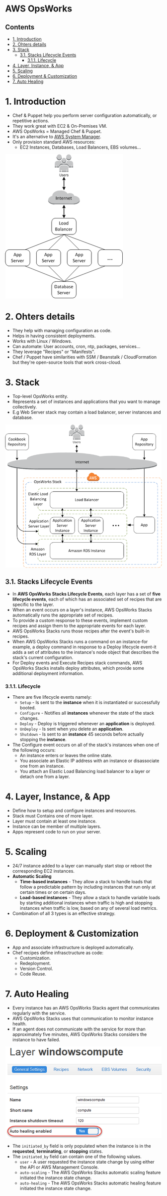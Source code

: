 # AWS OpsWorks<!-- omit in toc -->

## Contents <!-- omit in toc -->

- [1. Introduction](#1-introduction)
- [2. Ohters details](#2-ohters-details)
- [3. Stack](#3-stack)
  - [3.1. Stacks Lifecycle Events](#31-stacks-lifecycle-events)
    - [3.1.1. Lifecycle](#311-lifecycle)
- [4. Layer, Instance, \& App](#4-layer-instance--app)
- [5. Scaling](#5-scaling)
- [6. Deployment \& Customization](#6-deployment--customization)
- [7. Auto Healing](#7-auto-healing)

# 1. Introduction

- Chef & Puppet help you perform server configuration automatically, or repetitive actions.
- They work great with EC2 & On-Premises VM.
- AWS OpsWorks = Managed Chef & Puppet.
- It's an alternative to [AWS System Manager](AWS%20Systems%20Manager.md).
- Only provision standard AWS resources:
  - EC2 Instances, Databases, Load Balancers, EBS volumes...

![AWS OpsWorks](/Images/AWSOpsWorksGeneralDiagram.png)

# 2. Ohters details

- They help with managing configuration as code.
- Helps in having consistent deployments.
- Works with Linux / Windows.
- Can automate: User accounts, cron, ntp, packages, services...
- They leverage "Recipes" or "Manifests".
- Chef / Puppet have similarities with SSM / Beanstalk / CloudFormation but they're open-source tools that work cross-cloud.

# 3. Stack

- Top-level OpsWorks entity.
- Represents a set of instances and applications that you want to manage collectively.
- E.g Web Server stack may contain a load balancer, server instances and database.

![AWS OpsWorks Stacks](/Images/AWSOpsWorksStacks.png)

## 3.1. Stacks Lifecycle Events

- In **AWS OpsWorks Stacks Lifecycle Events**, each layer has a set of **five lifecycle events**, each of which has an associated set of recipes that are specific to the layer.
- When an event occurs on a layer's instance, AWS OpsWorks Stacks automatically runs the appropriate set of recipes.
- To provide a custom response to these events, implement custom recipes and assign them to the appropriate events for each layer.
- AWS OpsWorks Stacks runs those recipes after the event's built-in recipes.
- When AWS OpsWorks Stacks runs a command on an instance-for example, a deploy command in response to a Deploy lifecycle event-it adds a set of attributes to the instance's node object that describes the stack's current configuration.
- For Deploy events and Execute Recipes stack commands, AWS OpsWorks Stacks installs deploy attributes, which provide some additional deployment information.

### 3.1.1. Lifecycle

- There are five lifecycle events namely:
  - `Setup` - Is sent to the **instance** when it is instantiated or successfully booted.
  - `Configure` - Notifies all **instances** whenever the state of the stack changes.
  - `Deploy` - Deploy is triggered whenever an **application** is deployed.
  - `UnDeploy` - Is sent when you delete an **application**.
  - `Shutdown` - Is sent to an **instance** 45 seconds before actually stopping the **instance**.
- The Configure event occurs on all of the stack's instances when one of the following occurs:
  - An instance enters or leaves the online state.
  - You associate an Elastic IP address with an instance or disassociate one from an instance.
  - You attach an Elastic Load Balancing load balancer to a layer or detach one from a layer.

# 4. Layer, Instance, & App

- Define how to setup and configure instances and resources.
- Stack must Contains one of more layer.
- Layer must contain at least one instance.
- Instance can be member of multiple layers.
- Apps represent code to run on your server.

# 5. Scaling

- 24/7 instance added to a layer can manually start stop or reboot the corresponding EC2 instances.
- **Automatic Scaling**
  - **Time-based instances** - They allow a stack to handle loads that follow a predictable pattern by including instances that run only at certain times or on certain days.
  - **Load-based instances** - They allow a stack to handle variable loads by starting additional instances when traffic is high and stopping instances when traffic is low, based on any of several load metrics.
- Combination of all 3 types is an effective strategy.

# 6. Deployment & Customization

- App and associate infrastructure is deployed automatically.
- Chef recipes define infrasctructure as code:
  - Customization.
  - Redeployment.
  - Version Control.
  - Code Reuse.

# 7. Auto Healing

- Every instance has an AWS OpsWorks Stacks agent that communicates regularly with the service.
- AWS OpsWorks Stacks uses that communication to monitor instance health.
- If an agent does not communicate with the service for more than approximately five minutes, AWS OpsWorks Stacks considers the instance to have failed.

![AutoHealing](/Images/AWSOpsWorksAutoHealing.png)

- The `initiated_by` field is only populated when the instance is in the **requested**, **terminating**, or **stopping** states.
- The `initiated_by` field can contain one of the following values.
  - `user` - A user requested the instance state change by using either the API or AWS Management Console.
  - `auto-scaling` - The AWS OpsWorks Stacks automatic scaling feature initiated the instance state change.
  - `auto-healing` - The AWS OpsWorks Stacks automatic healing feature initiated the instance state change.
